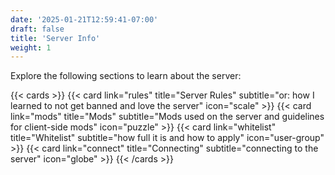 ```yaml
---
date: '2025-01-21T12:59:41-07:00'
draft: false
title: 'Server Info'
weight: 1
---
```


Explore the following sections to learn about the server:

{{< cards >}}
    {{< card link="rules" title="Server Rules" subtitle="or: how I learned to not get banned and love the server" icon="scale" >}}
    {{< card link="mods" title="Mods" subtitle="Mods used on the server and guidelines for client-side mods" icon="puzzle" >}}
    {{< card link="whitelist" title="Whitelist" subtitle="how full it is and how to apply" icon="user-group" >}}
    {{< card link="connect" title="Connecting" subtitle="connecting to the server" icon="globe" >}}
{{< /cards >}}
